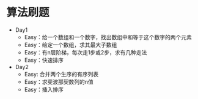 # 算法刷题

- Day1
  - Easy：给一个数组和一个数字，找出数组中和等于这个数字的两个元素
  - Easy：给定一个数组，求其最大子数组
  - Easy：有n层阶梯，每次走1步或2步，求有几种走法
  - Easy：快速排序
- Day2
  - Easy: 合并两个生序的有序列表
  - Easy：求斐波那契数列的n值
  - Easy：插入排序
